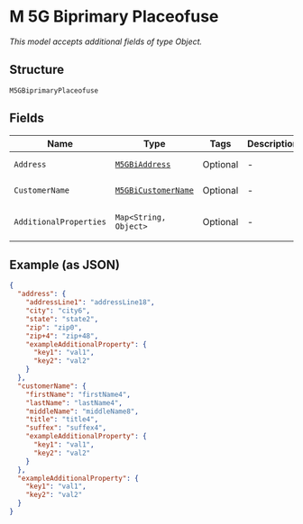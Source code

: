 
# M 5G Biprimary Placeofuse

*This model accepts additional fields of type Object.*

## Structure

`M5GBiprimaryPlaceofuse`

## Fields

| Name | Type | Tags | Description | Getter | Setter |
|  --- | --- | --- | --- | --- | --- |
| `Address` | [`M5GBiAddress`](../../doc/models/m-5g-bi-address.md) | Optional | - | M5GBiAddress getAddress() | setAddress(M5GBiAddress address) |
| `CustomerName` | [`M5GBiCustomerName`](../../doc/models/m-5g-bi-customer-name.md) | Optional | - | M5GBiCustomerName getCustomerName() | setCustomerName(M5GBiCustomerName customerName) |
| `AdditionalProperties` | `Map<String, Object>` | Optional | - | Object getAdditionalProperty(String key) | additionalProperty(String key, Object value) |

## Example (as JSON)

```json
{
  "address": {
    "addressLine1": "addressLine18",
    "city": "city6",
    "state": "state2",
    "zip": "zip0",
    "zip+4": "zip+48",
    "exampleAdditionalProperty": {
      "key1": "val1",
      "key2": "val2"
    }
  },
  "customerName": {
    "firstName": "firstName4",
    "lastName": "lastName4",
    "middleName": "middleName8",
    "title": "title4",
    "suffex": "suffex4",
    "exampleAdditionalProperty": {
      "key1": "val1",
      "key2": "val2"
    }
  },
  "exampleAdditionalProperty": {
    "key1": "val1",
    "key2": "val2"
  }
}
```

